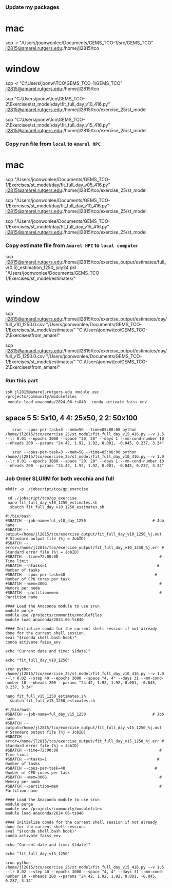 ### Update my packages
# mac
scp -r "/Users/joonwonlee/Documents/GEMS_TCO-1/src/GEMS_TCO" jl2815@amarel.rutgers.edu:/home/jl2815/tco

# window
scp -r "C:\Users\joonw\TCO\GEMS_TCO-1\GEMS_TCO" jl2815@amarel.rutgers.edu:/home/jl2815/tco 

scp "C:\Users\joonw\tco\GEMS_TCO-2\Exercises\st_model\day\fit_full_day_v10_416.py" jl2815@amarel.rutgers.edu:/home/jl2815/tco/exercise_25/st_model

scp "C:\Users\joonw\tco\GEMS_TCO-2\Exercises\st_model\day\fit_full_day_v15_416.py" jl2815@amarel.rutgers.edu:/home/jl2815/tco/exercise_25/st_model



### Copy run file from ```local``` to ```Amarel HPC```
# mac

scp "/Users/joonwonlee/Documents/GEMS_TCO-1/Exercises/st_model/day/fit_full_day_v05_416.py" jl2815@amarel.rutgers.edu:/home/jl2815/tco/exercise_25/st_model

scp "/Users/joonwonlee/Documents/GEMS_TCO-1/Exercises/st_model/day/fit_full_day_v10_416.py" jl2815@amarel.rutgers.edu:/home/jl2815/tco/exercise_25/st_model

scp "/Users/joonwonlee/Documents/GEMS_TCO-1/Exercises/st_model/day/fit_full_day_v15_416.py" jl2815@amarel.rutgers.edu:/home/jl2815/tco/exercise_25/st_model


### Copy estimate file from ```Amarel HPC``` to ```local computer```

scp jl2815@amarel.rutgers.edu:/home/jl2815/tco/exercise_output/estimates/full_v(0.5)_estimation_1250_july24.pkl "/Users/joonwonlee/Documents/GEMS_TCO-1/Exercises/st_model/estimates/"

# window
scp jl2815@amarel.rutgers.edu:/home/jl2815/tco/exercise_output/estimates/day/full_v10_1250.0.csv "/Users/joonwonlee/Documents/GEMS_TCO-1/Exercises/st_model/estimates/"  "C:\\Users\\joonw\\tco\\GEMS_TCO-2\\Exercises\\from_amarel"

scp jl2815@amarel.rutgers.edu:/home/jl2815/tco/exercise_output/estimates/day/full_v15_1250.0.csv "/Users/joonwonlee/Documents/GEMS_TCO-1/Exercises/st_model/estimates/"  "C:\\Users\\joonw\\tco\\GEMS_TCO-2\\Exercises\\from_amarel"


### Run this part
```ssh jl2815@amarel.rutgers.edu```
```  module use /projects/community/modulefiles  ```           
```  module load anaconda/2024.06-ts840  ``` 
```  conda activate faiss_env   ```


## space 5 5: 5x10, 4 4: 25x50, 2 2: 50x100


```    srun --cpus-per-task=3 --mem=5G --time=05:00:00 python /home/jl2815/tco/exercise_25/st_model/fit_full_day_v15_416.py --v 1.5 --lr 0.01 --epochs 3000 --space "20, 20" --days 1 --mm-cond-number 10 --nheads 200 --params "24.42, 1.92, 1.92, 0.001, -0.045, 0.237, 3.34"    ```

```    srun --cpus-per-task=3 --mem=5G --time=05:00:00 python /home/jl2815/tco/exercise_25/st_model/fit_full_day_v10_416.py --v 1.0 --lr 0.01 --epochs 3000 --space "20, 20" --days 1 --mm-cond-number 10 --nheads 200 --params "24.42, 1.92, 1.92, 0.001, -0.045, 0.237, 3.34" ```


### Job Order SLURM for both vecchia and full
```mkdir -p ./jobscript/tco/gp_exercise```     


```  cd ./jobscript/tco/gp_exercise  ```   
```  nano fit_full_day_v10_1250_estimates.sh  ```        
 ```   sbatch fit_full_day_v10_1250_estimates.sh   ```

``` 
#!/bin/bash
#SBATCH --job-name=ful_v10_day_1250                             # Job name
#SBATCH --output=/home/jl2815/tco/exercise_output/fit_full_day_v10_1250_%j.out     # Standard output file (%j = JobID)
#SBATCH --error=/home/jl2815/tco/exercise_output/fit_full_day_v10_1250_%j.err # Standard error file (%j = JobID)
#SBATCH --time=72:00:00                                            # Time limit
#SBATCH --ntasks=1                                                # Number of tasks
#SBATCH --cpus-per-task=40                                       # Number of CPU cores per task
#SBATCH --mem=300G                                                 # Memory per node
#SBATCH --partition=mem                                            # Partition name

#### Load the Anaconda module to use srun 
module purge                                              
module use /projects/community/modulefiles                 
module load anaconda/2024.06-ts840 

#### Initialize conda for the current shell session if not already done for the current shell session.
eval "$(conda shell.bash hook)"
conda activate faiss_env

echo "Current date and time: $(date)"

echo "fit_full_day_v10_1250"

srun python /home/jl2815/tco/exercise_25/st_model/fit_full_day_v10_416.py --v 1.0 --lr 0.02 --step 40 --epochs 3000 --space "4, 4" --days 31 --mm-cond-number 10 --nheads 200 --params "24.42, 1.92, 1.92, 0.001, -0.045, 0.237, 3.34" 

```


``` nano fit_full_v15_1250_estimates.sh ```        
 ```   sbatch fit_full_v15_1250_estimates.sh   ```


``` 
#!/bin/bash
#SBATCH --job-name=ful_day_v15_1250                             # Job name
#SBATCH --output=/home/jl2815/tco/exercise_output/fit_full_day_v15_1250_%j.out     # Standard output file (%j = JobID)
#SBATCH --error=/home/jl2815/tco/exercise_output/fit_full_day_v15_1250_%j.err # Standard error file (%j = JobID)
#SBATCH --time=72:00:00                                            # Time limit
#SBATCH --ntasks=1                                                # Number of tasks
#SBATCH --cpus-per-task=40                                       # Number of CPU cores per task
#SBATCH --mem=300G                                                 # Memory per node
#SBATCH --partition=mem                                            # Partition name

#### Load the Anaconda module to use srun 
module purge                                              
module use /projects/community/modulefiles                 
module load anaconda/2024.06-ts840 

#### Initialize conda for the current shell session if not already done for the current shell session.
eval "$(conda shell.bash hook)"
conda activate faiss_env

echo "Current date and time: $(date)"

echo "fit_full_day_v15_1250"

srun python /home/jl2815/tco/exercise_25/st_model/fit_full_day_v15_416.py --v 1.5 --lr 0.02 --step 40 --epochs 3000 --space "4, 4" --days 31 --mm-cond-number 10 --nheads 200 --params "24.42, 1.92, 1.92, 0.001, -0.045, 0.237, 3.34" 


```






